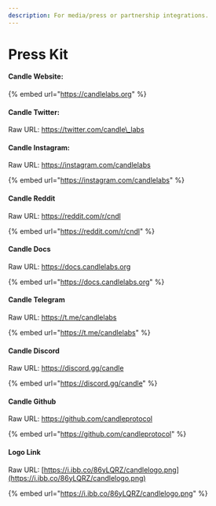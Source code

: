 ```yaml
---
description: For media/press or partnership integrations.
---
```


# Press Kit

#### Candle Website:&#x20;

{% embed url="https://candlelabs.org" %}

#### Candle Twitter:&#x20;

Raw URL: https://twitter.com/candle\_labs



#### Candle Instagram:

Raw URL: https://instagram.com/candlelabs

{% embed url="https://instagram.com/candlelabs" %}

#### Candle Reddit

Raw URL: https://reddit.com/r/cndl

{% embed url="https://reddit.com/r/cndl" %}

#### Candle Docs

Raw URL: https://docs.candlelabs.org

{% embed url="https://docs.candlelabs.org" %}

#### Candle Telegram

Raw URL: https://t.me/candlelabs

{% embed url="https://t.me/candlelabs" %}

#### Candle Discord

Raw URL: https://discord.gg/candle

{% embed url="https://discord.gg/candle" %}

#### Candle Github

Raw URL: https://github.com/candleprotocol

{% embed url="https://github.com/candleprotocol" %}

#### Logo Link

Raw URL: [https://i.ibb.co/86yLQRZ/candlelogo.png](https://i.ibb.co/86yLQRZ/candlelogo.png)

{% embed url="https://i.ibb.co/86yLQRZ/candlelogo.png" %}
